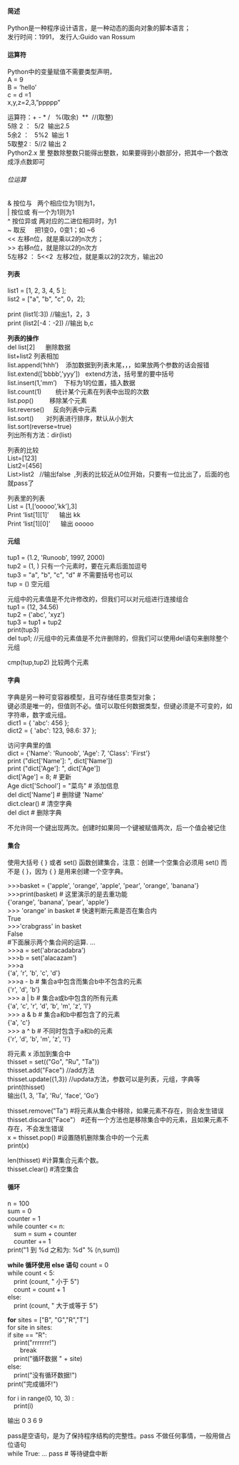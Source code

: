 #### 简述
Python是一种程序设计语言，是一种动态的面向对象的脚本语言；<br>
发行时间：1991， 发行人:Guido van Rossum

#### 运算符
Python中的变量赋值不需要类型声明，<br>
A = 9<br>
B = ‘hello’ <br>
c = d =1<br>
x,y,z=2,3,”ppppp”<br>

运算符：+ - * /   %(取余)  **  //(取整)  <br> 
5除 2 ：  5/2  输出2.5<br>
5余2 ：   5%2  输出 1<br>
5取整2 :  5//2 输出 2<br>
Python2.x 里 整数除整数只能得出整数，如果要得到小数部分，把其中一个数改成浮点数即可<br>

###### 位运算
& 按位与   两个相应位为1则为1，<br>
|  按位或   有一个为1则为1<br>
^ 按位异或 两对应的二进位相异时，为1  
~ 取反     把1变0，0变1；如 ~6  
<<         左移n位，就是乘以2的n次方；   
\>>        右移n位，就是除以2的n次方  
5左移2 ： 5<<2  左移2位，就是乘以2的2次方，输出20  

#### 列表  
list1 = [1, 2, 3, 4, 5 ];   
list2 = ["a", "b", "c", 0，2];  

print (list1[:3])  //输出1，2，3  
print (list2[-4：-2])  //输出 b,c  

**列表的操作**  
del list[2]      删除数据  
list+list2   列表相加  
list.append(‘hhh’)    添加数据到列表末尾，，，如果放两个参数的话会报错  
list.extend([‘bbbb’,’yyy’])   extend方法，括号里的要中括号  
list.insert(1,'mm’)    下标为1的位置，插入数据  
list.count(1)        统计某个元素在列表中出现的次数  
list.pop()         移除某个元素   
list.reverse()     反向列表中元素  
list.sort()       对列表进行排序，默认从小到大  
list.sort(reverse=true)  
列出所有方法：dir(list)  
 
 列表的比较  
List=[123]  
List2=[456]  
List>list2    //输出false  ,列表的比较近从0位开始，只要有一位比出了，后面的也就pass了  

列表里的列表  
List = [1,[‘ooooo’,’kk’],3]  
Print ‘list[1][1]’      输出 kk  
Print ‘list[1][0]’      输出 ooooo  

#### 元组
tup1 = (1.2, 'Runoob', 1997, 2000)  
tup2 = (1, )  只有一个元素时，要在元素后面加逗号  
tup3 = "a", "b", "c", "d"   # 不需要括号也可以  
tup = ()  空元组  

元组中的元素值是不允许修改的，但我们可以对元组进行连接组合  
tup1 = (12, 34.56)  
tup2 = ('abc', 'xyz')                   
 tup3 = tup1 + tup2  
print(tup3)     
del tup1;       //元组中的元素值是不允许删除的，但我们可以使用del语句来删除整个元组  

cmp(tup,tup2)   比较两个元素  

#### 字典
字典是另一种可变容器模型，且可存储任意类型对象；  
键必须是唯一的，但值则不必。值可以取任何数据类型，但键必须是不可变的，如字符串，数字或元组。  
dict1 = { 'abc': 456 };  
dict2 = { 'abc': 123, 98.6: 37 };  

访问字典里的值  
dict = {'Name': 'Runoob', 'Age': 7, 'Class': 'First'}   
print ("dict['Name']: ", dict['Name'])  
print ("dict['Age']: ", dict['Age'])  
dict['Age'] = 8;       # 更新   
Age dict['School'] = "菜鸟"   # 添加信息  
del dict['Name']     # 删除键 'Name'  
dict.clear()           # 清空字典  
del dict              # 删除字典  

不允许同一个键出现两次。创建时如果同一个键被赋值两次，后一个值会被记住  


#### 集合
使用大括号 { } 或者 set() 函数创建集合，注意：创建一个空集合必须用 set() 而不是 { }，因为 { } 是用来创建一个空字典。  

\>>>basket = {'apple', 'orange', 'apple', 'pear', 'orange', 'banana'}   
\>>>print(basket) # 这里演示的是去重功能   
{'orange', 'banana', 'pear', 'apple'}   
\>>> 'orange' in basket # 快速判断元素是否在集合内  
 True  
 \>>>'crabgrass' in basket  
False   
 #下面展示两个集合间的运算. ...  
\>>>a = set('abracadabra')   
\>>>b = set('alacazam')   
\>>>a   
{'a', 'r', 'b', 'c', 'd'}   
\>>>a - b # 集合a中包含而集合b中不包含的元素  
 {'r', 'd', 'b'}   
\>>> a | b # 集合a或b中包含的所有元素  
 {'a', 'c', 'r', 'd', 'b', 'm', 'z', 'l'}  
\>>> a & b # 集合a和b中都包含了的元素   
{'a', 'c'}   
\>>> a ^ b # 不同时包含于a和b的元素  
{'r', 'd', 'b', 'm', 'z', 'l'}  


将元素 x 添加到集合中  
thisset = set(("Go", "Ru", "Ta"))   
thisset.add("Face")     //add方法  
thisset.update({1,3})      //updata方法，参数可以是列表，元组，字典等  
print(thisset)  
输出{1, 3, 'Ta', 'Ru', 'face', 'Go'}   

thisset.remove("Ta") #将元素从集合中移除，如果元素不存在，则会发生错误  
thisset.discard("Face"） #还有一个方法也是移除集合中的元素，且如果元素不存在，不会发生错误  
x = thisset.pop()    #设置随机删除集合中的一个元素  
print(x)  

len(thisset)  #计算集合元素个数。  
thisset.clear() #清空集合  

#### 循环
n = 100   
sum = 0   
counter = 1   
while counter <= n:   
&emsp;sum = sum + counter   
&emsp;counter += 1  
print("1 到 %d 之和为: %d" % (n,sum))  


**while 循环使用 else 语句**
count = 0   
while count < 5:   
&emsp;print (count, " 小于 5")   
&emsp;count = count + 1  
else:   
&emsp;print (count, " 大于或等于 5")  

**for**
sites = ["B", "G","R","T"]  
for site in sites:  
if site == "R":   
&emsp;print("rrrrrrr!")   
&emsp;&emsp;break   
&emsp;print("循环数据 " + site)   
else:   
&emsp;print("没有循环数据!")   
print("完成循环!")  


for i in range(0, 10, 3) :   
&emsp;print(i)  

输出 0 3 6 9  

pass是空语句，是为了保持程序结构的完整性。pass 不做任何事情，一般用做占位语句  
while True: ... pass # 等待键盘中断  













